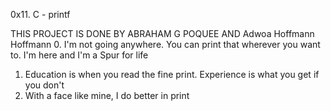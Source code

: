 0x11. C - printf

THIS PROJECT IS DONE BY ABRAHAM G POQUEE AND Adwoa Hoffmann Hoffmann
0. I'm not going anywhere. You can print that wherever you want to. I'm here and I'm a Spur for life
1. Education is when you read the fine print. Experience is what you get if you don't
2. With a face like mine, I do better in print
